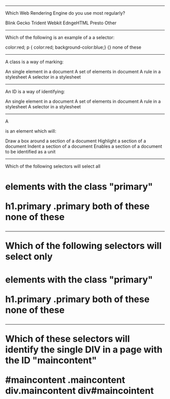 ----------------------------------------------------------------
Which Web Rendering Engine do you use most regularly?

Blink
Gecko
Trident
Webkit
EdngeHTML
Presto
Other

----------------------------------------------------------------
Which of the following is an example of a a selector:

color:red;
p
{ color:red; background-color:blue;}
{}
none of these

----------------------------------------------------------------
A class is a way of marking:

An single element in a document
A set of elements in document
A rule in a stylesheet
A selector in a stylesheet

----------------------------------------------------------------
An ID is a way of identifying:

An single element in a document
A set of elements in document
A rule in a stylesheet
A selector in a stylesheet

----------------------------------------------------------------
A <div> is an element which will:

Draw a box around a section of a document
Highlight a section of a document
Indent a section of a document
Enables a section of a document to be identified as a unit

----------------------------------------------------------------
Which of the following selectors will select all <h1> elements with the class "primary"

h1.primary
.primary
both of these
none of these


----------------------------------------------------------------
Which of the following selectors will select only <h1> elements with the class "primary"

h1.primary
.primary
both of these
none of these

----------------------------------------------------------------
Which of these selectors will identify the single DIV in a page with the ID "maincontent"

#maincontent
.maincontent
div.maincontent
div#maincointent


